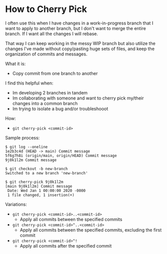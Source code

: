 # How to Cherry Pick

I often use this when I have changes in a work-in-progress branch that I want to apply to another branch, but I don't want to merge the entire branch. If I want all the changes I will rebase.

That way I can keep working in the messy WIP branch but also utilize the changes I've made without copy/pasting huge sets of files, and keep the organization of commits and messages.

What it is:
- Copy commit from one branch to another

I find this helpful when:
- Im developing 2 branches in tandem
- Im collaborating with someone and want to cherry pick my/their changes into a common branch
- Im trying to isolate a bug and/or troubleshooot

How:
- `git cherry-pick <commit-id>`

Sample process:
```
$ git log --oneline
1e2b3c4d (HEAD -> main) Commit message
5f6g7h8i (origin/main, origin/HEAD) Commit message
9j0k1l2m Commit message

$ git checkout -b new-branch
Switched to a new branch 'new-branch'

$ git cherry-pick 9j0k1l2m
[main 9j0k1l2m] Commit message
 Date: Wed Jan 1 00:00:00 2020 -0000
 1 file changed, 1 insertion(+)
```

Variations:
- `git cherry-pick <commit-id>..<commit-id>`
  - Apply all commits between the specified commits
- `git cherry-pick <commit-id>^..<commit-id>`
  - Apply all commits between the specified commits, excluding the first commit
- `git cherry-pick <commit-id>^!`
  - Apply all commits after the specified commit
